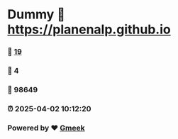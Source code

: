 # Dummy :link: https://planenalp.github.io 
### :page_facing_up: [19](https://planenalp.github.io/tag.html) 
### :speech_balloon: 4 
### :hibiscus: 98649 
### :alarm_clock: 2025-04-02 10:12:20 
### Powered by :heart: [Gmeek](https://github.com/Meekdai/Gmeek)
